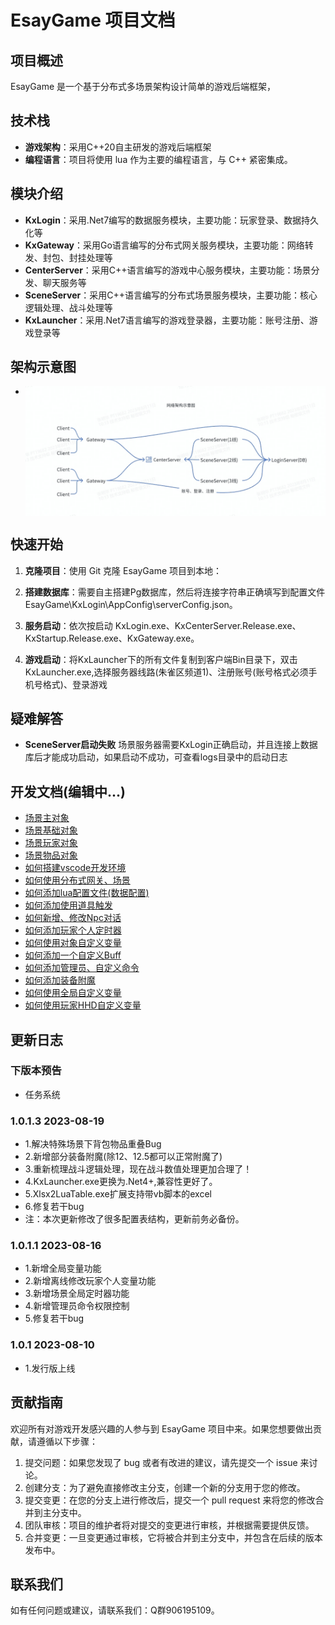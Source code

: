 # EsayGame 项目文档

## 项目概述

EsayGame 是一个基于分布式多场景架构设计简单的游戏后端框架，

## 技术栈

- **游戏架构**：采用C++20自主研发的游戏后端框架
- **编程语言**：项目将使用 lua 作为主要的编程语言，与 C++ 紧密集成。
  
## 模块介绍

- **KxLogin**：采用.Net7编写的数据服务模块，主要功能：玩家登录、数据持久化等
- **KxGateway**：采用Go语言编写的分布式网关服务模块，主要功能：网络转发、封包、封挂处理等
- **CenterServer**：采用C++语言编写的游戏中心服务模块，主要功能：场景分发、聊天服务等
- **SceneServer**：采用C++语言编写的分布式场景服务模块，主要功能：核心逻辑处理、战斗处理等
- **KxLauncher**：采用.Net7语言编写的游戏登录器，主要功能：账号注册、游戏登录等

## 架构示意图
-    <img src="./Doc/Res/img1.jpeg" alt="图片描述" style="display: block; margin: auto;"/>

## 快速开始

1. **克隆项目**：使用 Git 克隆 EsayGame 项目到本地：
   
2. **搭建数据库**：需要自主搭建Pg数据库，然后将连接字符串正确填写到配置文件 EsayGame\KxLogin\AppConfig\serverConfig.json。

3. **服务启动**：依次按启动 KxLogin.exe、KxCenterServer.Release.exe、KxStartup.Release.exe、KxGateway.exe。
   
4. **游戏启动**：将KxLauncher下的所有文件复制到客户端Bin目录下，双击KxLauncher.exe,选择服务器线路(朱雀区频道1)、注册账号(账号格式必须手机号格式)、登录游戏

## 疑难解答
- **SceneServer启动失败** 场景服务器需要KxLogin正确启动，并且连接上数据库后才能成功启动，如果启动不成功，可查看logs目录中的启动日志
  
## 开发文档(编辑中...)
-   [场景主对象](./Doc/场景主对象.md)
-   [场景基础对象](./Doc/场景基础对象.md)
-   [场景玩家对象](./Doc/场景玩家对象.md)
-   [场景物品对象](./Doc/场景物品对象.md)
-   [如何搭建vscode开发环境](./Doc/如何搭建vscode开发环境.md)
-   [如何使用分布式网关、场景](./Doc/如何使用分布式网关、场景.md)
-   [如何添加lua配置文件(数据配置)](./Doc/如何添加lua配置文件(数据配置).md)
-   [如何添加使用道具触发](./Doc/如何添加使用道具触发.md)
-   [如何新增、修改Npc对话](./Doc/如何新增、修改Npc对话.md)
-   [如何添加玩家个人定时器](./Doc/如何添加玩家个人定时器.md)
-   [如何使用对象自定义变量](./Doc/如何使用对象自定义变量.md)
-   [如何添加一个自定义Buff](./Doc/如何添加一个自定义Buff.md)
-   [如何添加管理员、自定义命令](./Doc/如何添加管理员、自定义命令.md)
-   [如何添加装备附魔](./Doc/如何添加装备附魔.md)
-   [如何使用全局自定义变量](./Doc/如何使用全局自定义变量.md)
-   [如何使用玩家HHD自定义变量](./Doc/如何使用玩家HHD自定义变量.md)


## 更新日志
### 下版本预告
- 任务系统
  
### 1.0.1.3 2023-08-19
- 1.解决特殊场景下背包物品重叠Bug
- 2.新增部分装备附魔(除12、12.5都可以正常附魔了)
- 3.重新梳理战斗逻辑处理，现在战斗数值处理更加合理了！
- 4.KxLauncher.exe更换为.Net4+,兼容性更好了。
- 5.Xlsx2LuaTable.exe扩展支持带vb脚本的excel
- 6.修复若干bug
- 注：本次更新修改了很多配置表结构，更新前务必备份。
### 1.0.1.1 2023-08-16
- 1.新增全局变量功能
- 2.新增离线修改玩家个人变量功能
- 3.新增场景全局定时器功能
- 4.新增管理员命令权限控制
- 5.修复若干bug

### 1.0.1 2023-08-10
- 1.发行版上线

## 贡献指南

欢迎所有对游戏开发感兴趣的人参与到 EsayGame 项目中来。如果您想要做出贡献，请遵循以下步骤：

1. 提交问题：如果您发现了 bug 或者有改进的建议，请先提交一个 issue 来讨论。
2. 创建分支：为了避免直接修改主分支，创建一个新的分支用于您的修改。
3. 提交变更：在您的分支上进行修改后，提交一个 pull request 来将您的修改合并到主分支中。
4. 团队审核：项目的维护者将对提交的变更进行审核，并根据需要提供反馈。
5. 合并变更：一旦变更通过审核，它将被合并到主分支中，并包含在后续的版本发布中。

## 联系我们

如有任何问题或建议，请联系我们：Q群906195109。
